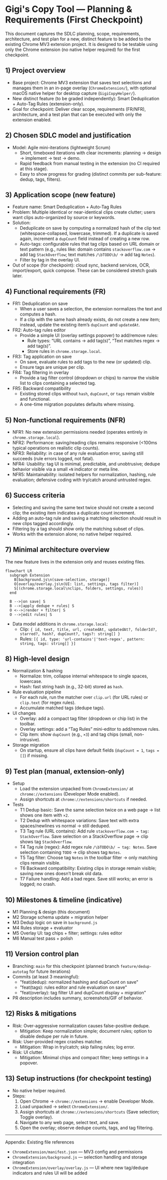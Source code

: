 # Gigi's Copy Tool — Planning & Requirements (First Checkpoint)

This document captures the SDLC planning, scope, requirements, architecture, and test plan for a new, distinct feature to be added to the existing Chrome MV3 extension project. It is designed to be testable using only the Chrome extension (no native helper required) for the first checkpoint.

## 1) Project overview

- Base project: Chrome MV3 extension that saves text selections and manages them in an in-page overlay (`ChromeExtension/`), with optional macOS native helper for desktop capture (`GigiCopyHelper/`).
- New distinct feature (to be graded independently): Smart Deduplication + Auto-Tag Rules (extension-only).
- Goal for checkpoint: Deliver clear scope, requirements (FR/NFR), architecture, and a test plan that can be executed with only the extension enabled.

## 2) Chosen SDLC model and justification

- Model: Agile mini-iterations (lightweight Scrum)
  - Short, timeboxed iterations with clear increments: planning → design → implement → test → demo.
  - Rapid feedback from manual testing in the extension (no CI required at this stage).
  - Easy to show progress for grading (distinct commits per sub-feature: dedup, tags, filters).

## 3) Application scope (new feature)

- Feature name: Smart Deduplication + Auto-Tag Rules
- Problem: Multiple identical or near-identical clips create clutter; users want clips auto-organized by source or keywords.
- Solution:
  - Deduplicate on save by computing a normalized hash of the clip text (whitespace-collapsed, lowercase, trimmed). If a duplicate is saved again, increment a `dupCount` field instead of creating a new row.
  - Auto-tags: configurable rules that tag clips based on URL domain or text pattern (e.g., rules like: domain contains `stackoverflow.com` → add tag `StackOverflow`; text matches `/\bTODO\b/` → add tag `Notes`).
  - Filter by tag in the overlay UI.
- Out of scope (for checkpoint): cloud sync, backend services, OCR, import/export, quick compose. These can be considered stretch goals later.

## 4) Functional requirements (FR)

- FR1: Deduplication on save
  - When a user saves a selection, the extension normalizes the text and computes a hash.
  - If a clip with the same hash already exists, do not create a new item; instead, update the existing item’s `dupCount` and `updatedAt`.
- FR2: Auto-tag rules editor
  - Provide a simple UI (overlay settings popover) to add/remove rules:
    - Rule types: “URL contains <substring> → add tag(s)”, “Text matches regex → add tag(s)”.
    - Store rules in `chrome.storage.local`.
- FR3: Tag application on save
  - On save, evaluate rules to add tags to the new (or updated) clip.
  - Ensure tags are unique per clip.
- FR4: Tag filtering in overlay
  - Provide a tag filter control (dropdown or chips) to narrow the visible list to clips containing a selected tag.
- FR5: Backward compatibility
  - Existing stored clips without `hash`, `dupCount`, or `tags` remain visible and functional.
  - A one-time migration populates defaults where missing.

## 5) Non-functional requirements (NFR)

- NFR1: No new extension permissions needed (operates entirely in `chrome.storage.local`).
- NFR2: Performance: saving/reading clips remains responsive (<100ms typical operations on realistic clip counts).
- NFR3: Reliability: in case of any rule evaluation error, saving still succeeds (rule errors logged, not fatal).
- NFR4: Usability: tag UI is minimal, predictable, and unobtrusive; dedupe behavior visible via a small `×N` indicator or meta line.
- NFR5: Maintainability: isolated helpers for normalization, hashing, rule evaluation; defensive coding with try/catch around untrusted regex.

## 6) Success criteria

- Selecting and saving the same text twice should not create a second clip; the existing item indicates a duplicate count increment.
- Adding an auto-tag rule and saving a matching selection should result in new clips tagged accordingly.
- Filtering by a tag should show only the matching subset of clips.
- Works with the extension alone; no native helper required.

## 7) Minimal architecture overview

The new feature lives in the extension only and reuses existing files.

```mermaid
flowchart LR
  subgraph Extension
    B[background.js\n(save-selection, storage)]
    O[overlay/overlay.js\n(UI: list, settings, tags filter)]
    S[(chrome.storage.local\nclips, folders, settings, rules)]
  end

  B -->|on save| S
  B -->|apply dedupe + rules| S
  O <-->|render + filter| S
  O -->|edit rules| S
```

- Data model additions in `chrome.storage.local`:
  - Clip: `{ id, text, title, url, createdAt, updatedAt?, folderId?, starred?, hash?, dupCount?, tags?: string[] }`
  - Rules: `[{ id, type: 'url-contains'|'text-regex', pattern: string, tags: string[] }]`

## 8) High-level design

- Normalization & hashing
  - Normalize: trim, collapse internal whitespace to single spaces, lowercase.
  - Hash: fast string hash (e.g., 32-bit) stored as `hash`.
- Rule evaluation pipeline
  - For each rule, run the matcher over `clip.url` (for URL rules) or `clip.text` (for regex rules).
  - Accumulate matched tags (dedupe tags).
- UI changes
  - Overlay: add a compact tag filter (dropdown or chip list) in the toolbar.
  - Overlay settings: add a “Tag Rules” mini-editor to add/remove rules.
  - Clip item: show `dupCount` (e.g., `×3`) and tag chips (small, non-intrusive).
- Storage migration
  - On startup, ensure all clips have default fields (`dupCount = 1`, `tags = []`) if missing.

## 9) Test plan (manual, extension-only)

- Setup
  - Load the extension unpacked from `ChromeExtension/` at `chrome://extensions` (Developer Mode enabled).
  - Assign shortcuts at `chrome://extensions/shortcuts` if needed.
- Tests
  - T1 Dedup basic: Save the same selection twice on a web page → list shows one item with `×2`.
  - T2 Dedup with whitespace variations: Save text with extra spaces/newlines vs normal → still deduped.
  - T3 Tag rule (URL contains): Add rule `stackoverflow.com → tag: StackOverflow`. Save selection on a StackOverflow page → clip shows tag `StackOverflow`.
  - T4 Tag rule (regex): Add regex rule `/\bTODO\b/ → tag: Notes`. Save selection containing `TODO` → clip shows tag `Notes`.
  - T5 Tag filter: Choose tag `Notes` in the toolbar filter → only matching clips remain visible.
  - T6 Backward compatibility: Existing clips in storage remain visible; saving new ones doesn’t break old data.
  - T7 Failure handling: Add a bad regex. Save still works; an error is logged; no crash.

## 10) Milestones & timeline (indicative)

- M1 Planning & design (this document)
- M2 Storage schema update + migration helper
- M3 Dedup logic on save in `background.js`
- M4 Rules storage + evaluator
- M5 Overlay UI: tag chips + filter; settings: rules editor
- M6 Manual test pass + polish

## 11) Version control plan

- Branching: `main` for this checkpoint (planned branch `feature/dedup-autotag` for future iterations)
- Commits (at least 3 meaningful):
  - "feat(dedup): normalized hashing and dupCount on save"
  - "feat(tags): rules editor and rule evaluation on save"
  - "feat(overlay): tag filter UI and dupCount display + migration"
- PR description includes summary, screenshots/GIF of behavior.

## 12) Risks & mitigations

- Risk: Over-aggressive normalization causes false-positive dedupe.
  - Mitigation: Keep normalization simple; document rules; option to disable dedupe per rule in future.
- Risk: User-provided regex crashes matcher.
  - Mitigation: Wrap in try/catch; skip failing rules; log error.
- Risk: UI clutter.
  - Mitigation: Minimal chips and compact filter; keep settings in a popover.

## 13) Setup instructions (for checkpoint testing)

- No native helper required.
- Steps:
  1) Open Chrome → `chrome://extensions` → enable Developer Mode.
  2) Load unpacked → select `ChromeExtension/`.
  3) Assign shortcuts at `chrome://extensions/shortcuts` (Save selection; Toggle overlay).
  4) Navigate to any web page, select text, and save.
  5) Open the overlay; observe dedupe counts, tags, and tag filtering.

---

Appendix: Existing file references
- `ChromeExtension/manifest.json` — MV3 config and permissions
- `ChromeExtension/background.js` — selection handling and storage integration
- `ChromeExtension/overlay/overlay.js` — UI where new tag/dedupe indicators and rules UI will be added
